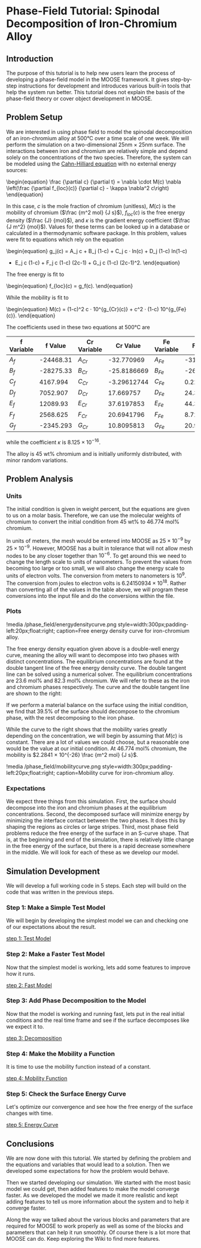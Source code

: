 # Phase-Field Tutorial: Spinodal Decomposition of Iron-Chromium Alloy

## Introduction

The purpose of this tutorial is to help new users learn the process of developing a phase-field model in the MOOSE framework. It gives step-by-step instructions for development and introduces various built-in tools that help the system run better. This tutorial does not explain the basis of the phase-field theory or cover object development in MOOSE.

## Problem Setup

We are interested in using phase field to model the spinodal decomposition of an iron-chromium alloy at 500°C over a time scale of one week. We will perform the simulation on a two-dimensional 25nm × 25nm surface. The interactions between iron and chromium are relatively simple and depend solely on the concentrations of the two species. Therefore, the system can be modeled using the [Cahn-Hilliard equation](Phase_Field_Equations.md) with no external energy sources:

\begin{equation}
\frac {\partial c} {\partial t} = \nabla \cdot M(c) \nabla \left(\frac {\partial f_{loc}(c)}  {\partial c} - \kappa \nabla^2 c\right)
\end{equation}

In this case, $c$ is the mole fraction of chromium (unitless), $M(c)$ is the mobility of chromium ($\frac {m^2 mol} {J s}$), $f_{loc}(c)$ is the free energy density ($\frac {J} {mol}$), and $\kappa$ is the gradient energy coefficient ($\frac {J m^2} {mol}$). Values for these terms can be looked up in a database or calculated in a thermodynamic software package. In this problem, values were fit to equations which rely on the equation

\begin{equation}
g_j(c) = A_j c + B_j (1-c) + C_j c · ln(c) + D_j (1-c) ln(1-c)
+ E_j c (1-c) + F_j c (1-c) (2c-1) + G_j c (1-c) (2c-1)^2.
\end{equation}

The free energy is fit to

\begin{equation}
f_{loc}(c) = g_f(c).
\end{equation}

While the mobility is fit to

\begin{equation}
M(c) = (1-c)^2 c · 10^{g_{Cr}(c)} + c^2 · (1-c) 10^{g_{Fe}(c)}.
\end{equation}

The coefficients used in these two equations at 500°C are

| f Variable | f Value | Cr Variable | Cr Value | Fe Variable | Fe Value |
| - | - | - | - | - | - |
$A_f$ | -24468.31 | $A_{Cr}$ | -32.770969  | $A_{Fe}$ | -31.687117  |
$B_f$ | -28275.33 | $B_{Cr}$ | -25.8186669 | $B_{Fe}$ | -26.0291774 |
$C_f$ |  4167.994 | $C_{Cr}$ | -3.29612744 | $C_{Fe}$ |  0.2286581  |
$D_f$ |  7052.907 | $D_{Cr}$ |  17.669757  | $D_{Fe}$ |  24.3633544 |
$E_f$ |  12089.93 | $E_{Cr}$ |  37.6197853 | $E_{Fe}$ |  44.3334237 |
$F_f$ |  2568.625 | $F_{Cr}$ |  20.6941796 | $F_{Fe}$ |  8.72990497 |
$G_f$ | -2345.293 | $G_{Cr}$ |  10.8095813 | $G_{Fe}$ |  20.956768  |

while the coefficient $\kappa$ is $8.125×10^{-16}$.

The alloy is 45 wt% chromium and is initially uniformly distributed, with minor random variations.

## Problem Analysis

### Units

The initial condition is given in weight percent, but the equations are given to us on a molar basis. Therefore, we can use the molecular weights of chromium to convert the initial condition from 45 wt% to 46.774 mol% chromium.

In units of meters, the mesh would be entered into MOOSE as $25×10^{-9}$ by $25×10^{-9}$. However, MOOSE has a built in tolerance that will not allow mesh nodes to be any closer together than $10^{-6}$. To get around this we need to change the length scale to units of nanometers. To prevent the values from becoming too large or too small, we will also change the energy scale to units of electron volts. The conversion from meters to nanometers is $10^9$. The conversion from joules to electron volts is $6.24150934×10^{18}$. Rather than converting all of the values in the table above, we will program these conversions into the input file and do the conversions within the file.

### Plots

!media /phase_field/energydensitycurve.png  style=width:300px;padding-left:20px;float:right;
    caption=Free energy density curve for iron-chromium alloy.

The free energy density equation given above is a double-well energy curve, meaning the alloy will want to decompose into two phases with distinct concentrations. The equilibrium concentrations are found at the double tangent line of the free energy density curve. The double tangent line can be solved using a numerical solver. The equilibrium concentrations are 23.6 mol% and 82.3 mol% chromium. We will refer to these as the iron and chromium phases respectively. The curve and the double tangent line are shown to the right:

If we perform a material balance on the surface using the initial condition, we find that 39.5% of the surface should decompose to the chromium phase, with the rest decomposing to the iron phase.

While the curve to the right shows that the mobility varies greatly depending on the concentration, we will begin by assuming that $M(c)$ is constant. There are a lot of values we could choose, but a reasonable one would be the value at our initial condition. At 46.774 mol% chromium, the mobility is $2.2841 × 10^{-26} \frac {m^2 mol} {J s}$.

!media /phase_field/mobilitycurve.png  style=width:300px;padding-left:20px;float:right;
    caption=Mobility curve for iron-chromium alloy.

### Expectations

We expect three things from this simulation. First, the surface should decompose into the iron and chromium phases at the equilibrium concentrations. Second, the decomposed surface will minimize energy by minimizing the interface contact between the two phases. It does this by shaping the regions as circles or large stripes. Third, most phase field problems reduce the free energy of the surface in an S-curve shape. That is, at the beginning and end of the simulation, there is relatively little change in the free energy of the surface, but there is a rapid decrease somewhere in the middle. We will look for each of these as we develop our model.

## Simulation Development

We will develop a full working code in 5 steps. Each step will build on the code that was written in the previous steps.

### Step 1: Make a Simple Test Model

We will begin by developing the simplest model we can and checking one of our expectations about the result.

[step 1: Test Model](Tutorial/Step1.md)

### Step 2: Make a Faster Test Model

Now that the simplest model is working, lets add some features to improve how it runs.

[step 2: Fast Model](Tutorial/Step2.md)

### Step 3: Add Phase Decomposition to the Model

Now that the model is working and running fast, lets put in the real initial conditions and the real time frame and see if the surface decomposes like we expect it to.

[step 3: Decomposition](Tutorial/Step3.md)

### Step 4: Make the Mobility a Function

It is time to use the mobility function instead of a constant.

[step 4: Mobility Function](Tutorial/Step4.md)

### Step 5: Check the Surface Energy Curve

Let's optimize our convergence and see how the free energy of the surface changes with time.

[step 5: Energy Curve](Tutorial/Step5.md)

## Conclusions

We are now done with this tutorial. We started by defining the problem and the equations and variables that would lead to a solution. Then we developed some expectations for how the problem would behave.

Then we started developing our simulation. We started with the most basic model we could get, then added features to make the model converge faster. As we developed the model we made it more realistic and kept adding features to tell us more information about the system and to help it converge faster.

Along the way we talked about the various blocks and parameters that are required for MOOSE to work properly as well as some of the blocks and parameters that can help it run smoothly. Of course there is a lot more that MOOSE can do. Keep exploring the Wiki to find more features.
